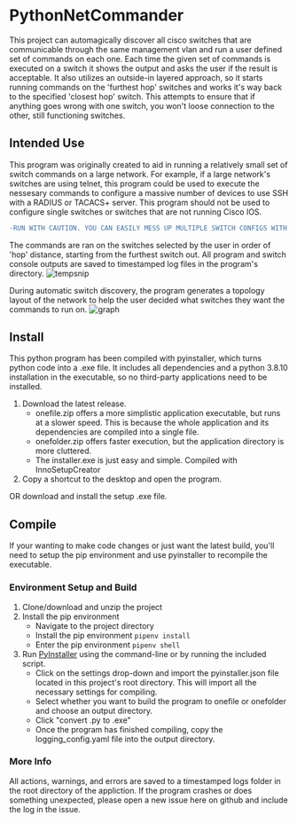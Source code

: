# PythonNetCommander
This project can automagically discover all cisco switches that are communicable through the same management vlan and run a user defined set of commands on each one. Each time the given set of commands is executed on a switch it shows the output and asks the user if the result is acceptable. It also utilizes an outside-in layered approach, so it starts running commands on the 'furthest hop' switches and works it's way back to the specified 'closest hop' switch. This attempts to ensure that if anything goes wrong with one switch, you won't loose connection to the other, still functioning switches.

## Intended Use
This program was originally created to aid in running a relatively small set of switch commands on a large network. For example, if a large network's switches are using telnet, this program could be used to execute the nessesary commands to configure a massive number of devices to use SSH with a RADIUS or TACACS+ server. This program should not be used to configure single switches or switches that are not running Cisco IOS.


```diff
-RUN WITH CAUTION. YOU CAN EASILY MESS UP MULTIPLE SWITCH CONFIGS WITH THIS PROGRAM.-
```
The commands are ran on the switches selected by the user in order of 'hop' distance, starting from the furthest switch out. All program and switch console outputs are saved to timestamped log files in the program's directory.
![tempsnip](https://user-images.githubusercontent.com/26121134/199790942-d48e6570-5b31-40e9-9af9-e9d89e0efa27.png)

During automatic switch discovery, the program generates a topology layout of the network to help the user decided what switches they want the commands to run on.
![graph](https://user-images.githubusercontent.com/26121134/199791146-60a1784e-6fbc-44f9-a4ce-1f64dd3c3e87.PNG)


## Install
This python program has been compiled with pyinstaller, which turns python code into a .exe file. It includes all dependencies and a python 3.8.10 installation in the executable, so no third-party applications need to be installed.
  1) Download the latest release.
      - onefile.zip offers a more simplistic application executable, but runs at a slower speed. This is because the whole application and its dependencies are compiled
        into a single file.
      - onefolder.zip offers faster execution, but the application directory is more cluttered.
      - The installer.exe is just easy and simple. Compiled with InnoSetupCreator
  2) Copy a shortcut to the desktop and open the program.
  
  OR download and install the setup .exe file.

## Compile
If your wanting to make code changes or just want the latest build, you'll need to setup the pip environment and use pyinstaller to recompile the executable.
### Environment Setup and Build
  1) Clone/download and unzip the project 
  2) Install the pip environment
      - Navigate to the project directory
      - Install the pip environment ```pipenv install```
      - Enter the pip environment ```pipenv shell```
  3) Run [PyInstaller](https://pyinstaller.org/en/stable/) using the command-line or by running the included script.
      - Click on the settings drop-down and import the pyinstaller.json file located in this project's root directory. This will import all the necessary settings for           compiling.
      - Select whether you want to build the program to onefile or onefolder and choose an output directory.
      - Click "convert .py to .exe"
      - Once the program has finished compiling, copy the logging_config.yaml file into the output directory.
      
### More Info
All actions, warnings, and errors are saved to a timestamped logs folder in the root directory of the appliction. If the program crashes or does something unexpected, please open a new issue here on github and include the log in the issue.
